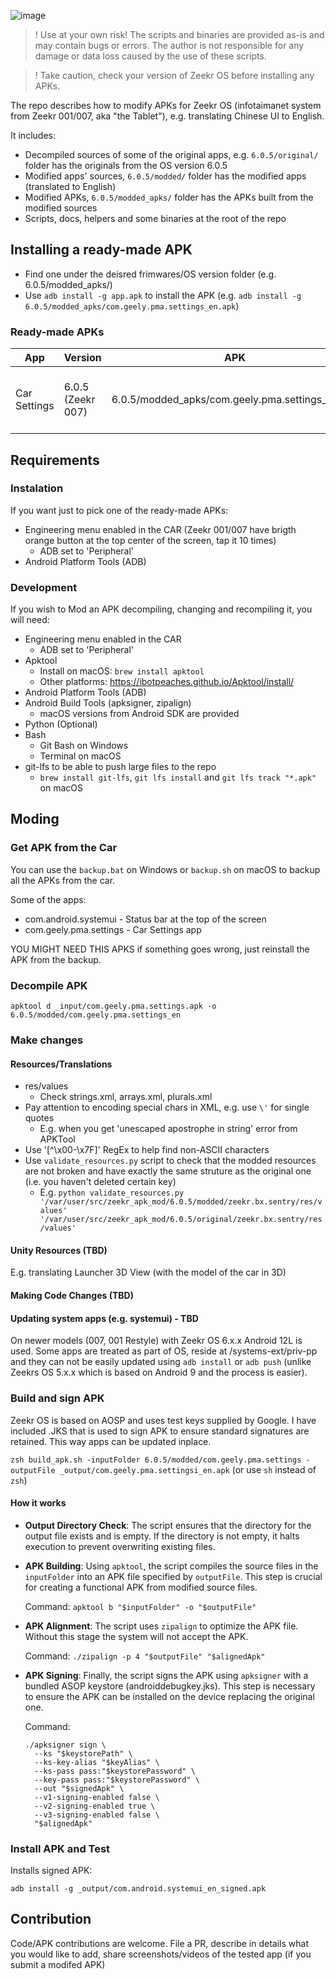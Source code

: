![image](https://github.com/user-attachments/assets/fc9c7d8f-209f-4465-9732-eb4dd0409f20)


> ! Use at your own risk! The scripts and binaries are provided as-is and may contain bugs or errors. The author is not responsible for any damage or data loss caused by the use of these scripts.

> ! Take caution, check your version of Zeekr OS before installing any APKs.

The repo describes how to modify APKs for Zeekr OS (infotaimanet system from Zeekr 001/007, aka "the Tablet"), e.g. translating Chinese UI to English.

It includes:
- Decompiled sources of some of the original apps, e.g. `6.0.5/original/` folder has the originals from the OS version 6.0.5
- Modified apps' sources, `6.0.5/modded/` folder has the modified apps (translated to English)
- Modified APKs, `6.0.5/modded_apks/` folder has the APKs built from the modified sources
- Scripts, docs, helpers and some binaries at the root of the repo

## Installing a ready-made APK

- Find one under the deisred frimwares/OS version folder (e.g. 6.0.5/modded_apks/)
- Use `adb install -g app.apk` to install the APK (e.g. `adb install -g 6.0.5/modded_apks/com.geely.pma.settings_en.apk`)

### Ready-made APKs

| App | Version | APK | Description |
| --- | --- | --- | --- |
| Car Settings | 6.0.5 (Zeekr 007) | 6.0.5/modded_apks/com.geely.pma.settings_en.apk | Car Settings APP Translated to English |

## Requirements

### Instalation

If you want just to pick one of the ready-made APKs:

- Engineering menu enabled in the CAR (Zeekr 001/007 have brigth orange button at the top center of the screen, tap it 10 times)
    - ADB set to 'Peripheral'
- Android Platform Tools (ADB)

### Development

If you wish to Mod an APK decompiling, changing and recompiling it, you will need:

- Engineering menu enabled in the CAR
    - ADB set to 'Peripheral'
- Apktool
    - Install on macOS: `brew install apktool`
    - Other platforms: https://ibotpeaches.github.io/Apktool/install/
- Android Platform Tools (ADB)
- Android Build Tools (apksigner, zipalign)
    - macOS versions from Android SDK are provided
- Python (Optional)
- Bash
    - Git Bash on Windows
    - Terminal on macOS
 - git-lfs to be able to push large files to the repo
    - `brew install git-lfs`, `git lfs install` and `git lfs track "*.apk"` on macOS

## Moding

### Get APK from the Car

You can use the `backup.bat` on Windows or `backup.sh` on macOS to backup all the APKs from the car.

Some of the apps:
- com.android.systemui - Status bar at the top of the screen
- com.geely.pma.settings - Car Settings app

YOU MIGHT NEED THIS APKS if something goes wrong, just reinstall the APK from the backup.

### Decompile APK

`apktool d _input/com.geely.pma.settings.apk -o 6.0.5/modded/com.geely.pma.settings_en`

### Make changes

#### Resources/Translations
- res/values
    - Check strings.xml, arrays.xml, plurals.xml
- Pay attention to encoding special chars in XML, e.g. use `\'` for single quotes
    - E.g. when you get 'unescaped apostrophe in string' error from APKTool
- Use '[^\x00-\x7F]' RegEx to help find non-ASCII characters
- Use `validate_resources.py` script to check that the modded resources are not broken and have exactly the same struture as the original one (i.e. you haven't deleted certain key)
    - E.g. `python validate_resources.py '/var/user/src/zeekr_apk_mod/6.0.5/modded/zeekr.bx.sentry/res/values' '/var/user/src/zeekr_apk_mod/6.0.5/original/zeekr.bx.sentry/res/values'`

#### Unity Resources (TBD)

E.g. translating Launcher 3D View (with the model of the car in 3D)

#### Making Code Changes (TBD)

#### Updating system apps (e.g. systemui) - TBD

On newer models (007, 001 Restyle) with Zeekr OS 6.x.x Android 12L is used. Some apps are treated as part of OS, reside at /systems-ext/priv-pp and they can not be easily updated using `adb install` or `adb push` (unlike Zeekrs OS 5.x.x which is based on Android 9 and the process is easier).

### Build and sign APK

Zeekr OS is based on AOSP and uses test keys supplied by Google. I have included .JKS that is used to sign APK to ensure standard signatures are retained. This way apps can be updated inplace.

`zsh build_apk.sh -inputFolder 6.0.5/modded/com.geely.pma.settings -outputFile _output/com.geely.pma.settingsi_en.apk` (or use `sh` instead of `zsh`)

#### How it works

- **Output Directory Check**: The script ensures that the directory for the output file exists and is empty. If the directory is not empty, it halts execution to prevent overwriting existing files.

- **APK Building**: Using `apktool`, the script compiles the source files in the `inputFolder` into an APK file specified by `outputFile`. This step is crucial for creating a functional APK from modified source files.

   Command: `apktool b "$inputFolder" -o "$outputFile"`

- **APK Alignment**: The script uses `zipalign` to optimize the APK file.  Without this stage the system will not accept the APK.

   Command: `./zipalign -p 4 "$outputFile" "$alignedApk"`

- **APK Signing**: Finally, the script signs the APK using `apksigner` with a bundled ASOP keystore (androiddebugkey.jks). This step is necessary to ensure the APK can be installed on the device replacing the original one.

   Command: 
   ```
   ./apksigner sign \
     --ks "$keystorePath" \
     --ks-key-alias "$keyAlias" \
     --ks-pass pass:"$keystorePassword" \
     --key-pass pass:"$keystorePassword" \
     --out "$signedApk" \
     --v1-signing-enabled false \
     --v2-signing-enabled true \
     --v3-signing-enabled false \
     "$alignedApk"
   ```

### Install APK and Test

Installs signed APK:

`adb install -g _output/com.android.systemui_en_signed.apk`

## Contribution

Code/APK contributions are welcome. File a PR, describe in details what you would like to add, share screenshots/videos of the tested app (if you submit a modifed APK)

